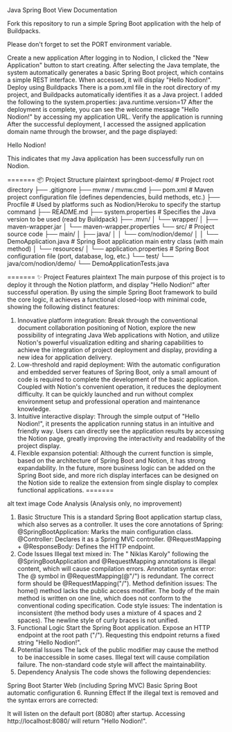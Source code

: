 

Java Spring Boot
View Documentation

Fork this repository to run a simple Spring Boot application with the help of Buildpacks.

Please don't forget to set the PORT environment variable.

Create a new application
After logging in to Nodion, I clicked the "New Application" button to start creating. After selecting the Java template, the system automatically generates a basic Spring Boot project, which contains a simple REST interface. When accessed, it will display "Hello Nodion!".
Deploy using Buildpacks
There is a pom.xml file in the root directory of my project, and Buildpacks automatically identifies it as a Java project. I added the following to the system.properties:
java.runtime.version=17
After the deployment is complete, you can see the welcome message "Hello Nodion!" by accessing my application URL.
Verify the application is running
After the successful deployment, I accessed the assigned application domain name through the browser, and the page displayed:

Hello Nodion!

This indicates that my Java application has been successfully run on Nodion.

=======
📦 Project Structure
plaintext
springboot-demo/                 # Project root directory
├── .gitignore
├── mvnw / mvnw.cmd
├── pom.xml                     # Maven project configuration file (defines dependencies, build methods, etc.)
├── Procfile                   # Used by platforms such as Nodion/Heroku to specify the startup command
├── README.md
├── system.properties          # Specifies the Java version to be used (read by Buildpack)
├── .mvn/
│   └── wrapper/
│       ├── maven-wrapper.jar
│       └── maven-wrapper.properties
└── src/                       # Project source code
    ├── main/
    │   ├── java/
    │   │   └── com/nodion/demo/
    │   │       └── DemoApplication.java    # Spring Boot application main entry class (with main method)
    │   └── resources/
    │       └── application.properties      # Spring Boot configuration file (port, database, log, etc.)
    └── test/
        └── java/com/nodion/demo/
            └── DemoApplicationTests.java

=======
✨ Project Features
plaintext
The main purpose of this project is to deploy it through the Notion platform, and display "Hello Nodion!" after successful operation. By using the simple Spring Boot framework to build the core logic, it achieves a functional closed-loop with minimal code, showing the following distinct features:
1. Innovative platform integration: Break through the conventional document collaboration positioning of Notion, explore the new possibility of integrating Java Web applications with Notion, and utilize Notion's powerful visualization editing and sharing capabilities to achieve the integration of project deployment and display, providing a new idea for application delivery.
2. Low-threshold and rapid deployment: With the automatic configuration and embedded server features of Spring Boot, only a small amount of code is required to complete the development of the basic application. Coupled with Notion's convenient operation, it reduces the deployment difficulty. It can be quickly launched and run without complex environment setup and professional operation and maintenance knowledge.
3. Intuitive interactive display: Through the simple output of "Hello Nodion!", it presents the application running status in an intuitive and friendly way. Users can directly see the application results by accessing the Notion page, greatly improving the interactivity and readability of the project display.
4. Flexible expansion potential: Although the current function is simple, based on the architecture of Spring Boot and Notion, it has strong expandability. In the future, more business logic can be added on the Spring Boot side, and more rich display interfaces can be designed on the Notion side to realize the extension from single display to complex functional applications.
=======


alt text
image
Code Analysis (Analysis only, no improvement)
1. Basic Structure
This is a standard Spring Boot application startup class, which also serves as a controller.
It uses the core annotations of Spring:
@SpringBootApplication: Marks the main configuration class.
@Controller: Declares it as a Spring MVC controller.
@RequestMapping + @ResponseBody: Defines the HTTP endpoint.
2. Code Issues
Illegal text mixed in:
The " Niklas Karoly" following the @SpringBootApplication and @RequestMapping annotations is illegal content, which will cause compilation errors.
Annotation syntax error:
The @ symbol in @RequestMapping(@"/") is redundant. The correct form should be @RequestMapping("/").
Method definition issues:
The home() method lacks the public access modifier.
The body of the main method is written on one line, which does not conform to the conventional coding specification.
Code style issues:
The indentation is inconsistent (the method body uses a mixture of 4 spaces and 2 spaces).
The newline style of curly braces is not unified.
3. Functional Logic
Start the Spring Boot application.
Expose an HTTP endpoint at the root path ("/").
Requesting this endpoint returns a fixed string "Hello Nodion!".
4. Potential Issues
The lack of the public modifier may cause the method to be inaccessible in some cases.
Illegal text will cause compilation failure.
The non-standard code style will affect the maintainability.
5. Dependency Analysis
The code shows the following dependencies:

Spring Boot Starter Web (including Spring MVC)
Basic Spring Boot automatic configuration
6. Running Effect
If the illegal text is removed and the syntax errors are corrected:

It will listen on the default port (8080) after startup.
Accessing http://localhost:8080/ will return "Hello Nodion!".
